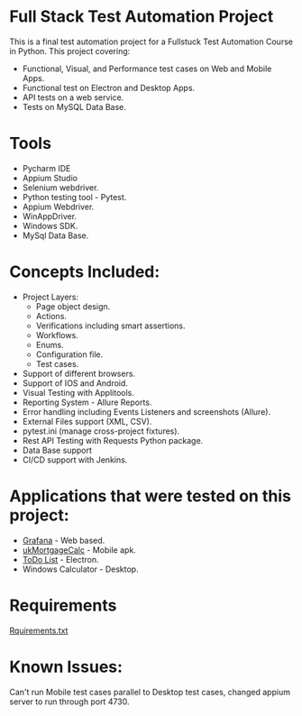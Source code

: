 # Full Stack Test Automation Project
This is a final test automation project for a Fullstuck Test Automation Course in Python. 
This project covering:
* Functional, Visual, and Performance test cases on Web and Mobile Apps.
* Functional test on Electron and Desktop Apps.
* API tests on a web service.
* Tests on MySQL Data Base.

# Tools
* Pycharm IDE
* Appium Studio
* Selenium webdriver.
* Python testing tool - Pytest.
* Appium Webdriver. 
* WinAppDriver.
* Windows SDK.
* MySql Data Base.

# Concepts Included: 
* Project Layers: 
  * Page object design.
  * Actions.
  * Verifications including smart assertions.
  * Workflows.
  * Enums.
  * Configuration file.
  * Test cases.
* Support of different browsers.
* Support of IOS and Android. 
* Visual Testing with Applitools.
* Reporting System - Allure Reports. 
* Error handling including Events Listeners and screenshots (Allure).  
* External Files support (XML, CSV).
* pytest.ini (manage cross-project fixtures).
* Rest API Testing with Requests Python package.
* Data Base support
* CI/CD support with Jenkins.

# Applications that were tested on this project: 
* [Grafana](https://grafana.com/) - Web based.
* [ukMortgageCalc](https://github.com/barkadosh/test_automation_final_project/blob/master/Apps/APKs/ukMortgageCalc.apk) - Mobile apk.
* [ToDo List](https://github.com/barkadosh/test_automation_final_project/blob/master/Apps/TodoList-Setup.exe) - Electron.
* Windows Calculator - Desktop.

# Requirements
[Rquirements.txt](https://github.com/barkadosh/test_automation_final_project/blob/master/requirements.txt)

# Known Issues: 
Can't run Mobile test cases parallel to Desktop test cases, changed appium server to run through port 4730. 

